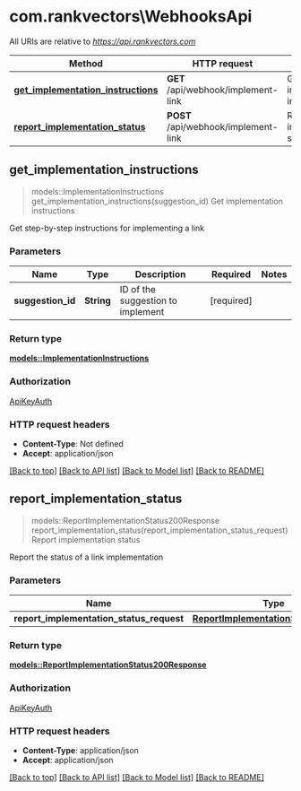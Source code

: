 # com.rankvectors\WebhooksApi

All URIs are relative to *https://api.rankvectors.com*

Method | HTTP request | Description
------------- | ------------- | -------------
[**get_implementation_instructions**](WebhooksApi.md#get_implementation_instructions) | **GET** /api/webhook/implement-link | Get implementation instructions
[**report_implementation_status**](WebhooksApi.md#report_implementation_status) | **POST** /api/webhook/implement-link | Report implementation status



## get_implementation_instructions

> models::ImplementationInstructions get_implementation_instructions(suggestion_id)
Get implementation instructions

Get step-by-step instructions for implementing a link

### Parameters


Name | Type | Description  | Required | Notes
------------- | ------------- | ------------- | ------------- | -------------
**suggestion_id** | **String** | ID of the suggestion to implement | [required] |

### Return type

[**models::ImplementationInstructions**](ImplementationInstructions.md)

### Authorization

[ApiKeyAuth](../README.md#ApiKeyAuth)

### HTTP request headers

- **Content-Type**: Not defined
- **Accept**: application/json

[[Back to top]](#) [[Back to API list]](../README.md#documentation-for-api-endpoints) [[Back to Model list]](../README.md#documentation-for-models) [[Back to README]](../README.md)


## report_implementation_status

> models::ReportImplementationStatus200Response report_implementation_status(report_implementation_status_request)
Report implementation status

Report the status of a link implementation

### Parameters


Name | Type | Description  | Required | Notes
------------- | ------------- | ------------- | ------------- | -------------
**report_implementation_status_request** | [**ReportImplementationStatusRequest**](ReportImplementationStatusRequest.md) |  | [required] |

### Return type

[**models::ReportImplementationStatus200Response**](reportImplementationStatus_200_response.md)

### Authorization

[ApiKeyAuth](../README.md#ApiKeyAuth)

### HTTP request headers

- **Content-Type**: application/json
- **Accept**: application/json

[[Back to top]](#) [[Back to API list]](../README.md#documentation-for-api-endpoints) [[Back to Model list]](../README.md#documentation-for-models) [[Back to README]](../README.md)

